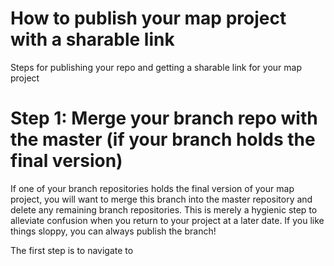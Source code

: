 # How to publish your map project with a sharable link
Steps for publishing your repo and getting a sharable link for your map project

# Step 1: Merge your branch repo with the master (if your branch holds the final version)
If one of your branch repositories holds the final version of your map project, you will want to merge this branch into the master repository and delete any remaining branch repositories. This is merely a hygienic step to alleviate confusion when you return to your project at a later date. If you like things sloppy, you can always publish the branch!

The first step is to navigate to
